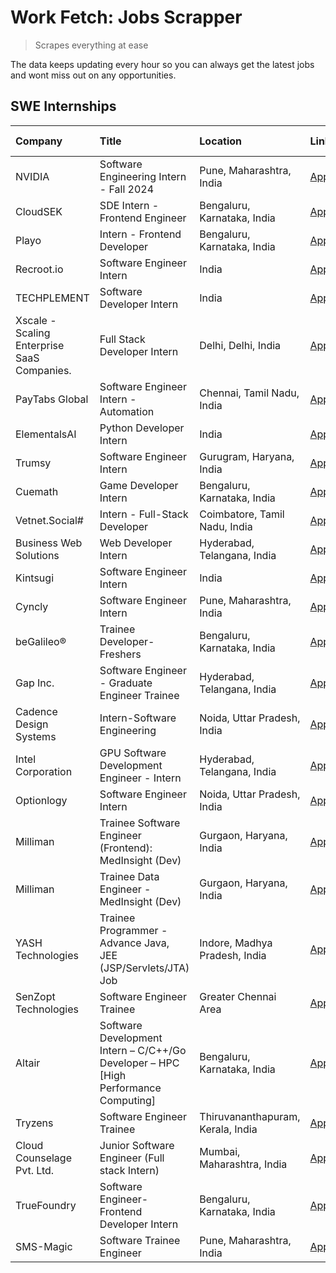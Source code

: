 # Work Fetch: Jobs Scrapper
> Scrapes everything at ease

The data keeps updating every hour so you can always get the latest jobs and wont miss out on any opportunities.

## SWE Internships
<!--START_SECTION:workfetch-->
| Company                                     | Title                                                                               | Location                          | Link                                                                                                                                                                                                                                                                                                              | Date Posted   |
|:--------------------------------------------|:------------------------------------------------------------------------------------|:----------------------------------|:------------------------------------------------------------------------------------------------------------------------------------------------------------------------------------------------------------------------------------------------------------------------------------------------------------------|:--------------|
| NVIDIA                                      | Software Engineering Intern - Fall 2024                                             | Pune, Maharashtra, India          | [Apply](https://in.linkedin.com/jobs/view/software-engineering-intern-fall-2024-at-nvidia-3868585188?position=29&pageNum=0&refId=1IYgai3R3x%2FpJ9IXCjOS5A%3D%3D&trackingId=vtDi%2FIrJghutHQeEN3%2FjWQ%3D%3D&trk=public_jobs_jserp-result_search-card)                                                             | 2024-03-23    |
| CloudSEK                                    | SDE Intern - Frontend Engineer                                                      | Bengaluru, Karnataka, India       | [Apply](https://in.linkedin.com/jobs/view/sde-intern-frontend-engineer-at-cloudsek-3866616176?position=13&pageNum=0&refId=1IYgai3R3x%2FpJ9IXCjOS5A%3D%3D&trackingId=fnQmtTDyLaVOPiGXxJ5XuA%3D%3D&trk=public_jobs_jserp-result_search-card)                                                                        | 2024-03-22    |
| Playo                                       | Intern - Frontend Developer                                                         | Bengaluru, Karnataka, India       | [Apply](https://in.linkedin.com/jobs/view/intern-frontend-developer-at-playo-3864131172?position=18&pageNum=0&refId=1IYgai3R3x%2FpJ9IXCjOS5A%3D%3D&trackingId=849tN2KVYFs%2BHgjzauFmHQ%3D%3D&trk=public_jobs_jserp-result_search-card)                                                                            | 2024-03-22    |
| Recroot.io                                  | Software Engineer Intern                                                            | India                             | [Apply](https://in.linkedin.com/jobs/view/software-engineer-intern-at-recroot-io-3865016461?position=21&pageNum=0&refId=1IYgai3R3x%2FpJ9IXCjOS5A%3D%3D&trackingId=WDB1nCN2FfKD8MjIt6JLQA%3D%3D&trk=public_jobs_jserp-result_search-card)                                                                          | 2024-03-22    |
| TECHPLEMENT                                 | Software Developer Intern                                                           | India                             | [Apply](https://in.linkedin.com/jobs/view/software-developer-intern-at-techplement-3866751333?position=32&pageNum=0&refId=1IYgai3R3x%2FpJ9IXCjOS5A%3D%3D&trackingId=TdVgMgPcEGFs8wS3f%2BndUw%3D%3D&trk=public_jobs_jserp-result_search-card)                                                                      | 2024-03-22    |
| Xscale - Scaling Enterprise SaaS Companies. | Full Stack Developer Intern                                                         | Delhi, Delhi, India               | [Apply](https://in.linkedin.com/jobs/view/full-stack-developer-intern-at-xscale-scaling-enterprise-saas-companies-3862602913?position=49&pageNum=0&refId=1IYgai3R3x%2FpJ9IXCjOS5A%3D%3D&trackingId=x4muzUKA1AuBA4gNdAt2Lg%3D%3D&trk=public_jobs_jserp-result_search-card)                                         | 2024-03-22    |
| PayTabs Global                              | Software Engineer Intern - Automation                                               | Chennai, Tamil Nadu, India        | [Apply](https://in.linkedin.com/jobs/view/software-engineer-intern-automation-at-paytabs-global-3866598851?position=53&pageNum=0&refId=1IYgai3R3x%2FpJ9IXCjOS5A%3D%3D&trackingId=2fzlceLKfkivfSUqzW%2F6AQ%3D%3D&trk=public_jobs_jserp-result_search-card)                                                         | 2024-03-22    |
| ElementalsAI                                | Python Developer Intern                                                             | India                             | [Apply](https://in.linkedin.com/jobs/view/python-developer-intern-at-elementalsai-3851773359?position=38&pageNum=0&refId=1IYgai3R3x%2FpJ9IXCjOS5A%3D%3D&trackingId=adJUZlO2IwEIArm11hS2sg%3D%3D&trk=public_jobs_jserp-result_search-card)                                                                         | 2024-03-21    |
| Trumsy                                      | Software Engineer Intern                                                            | Gurugram, Haryana, India          | [Apply](https://in.linkedin.com/jobs/view/software-engineer-intern-at-trumsy-3864795201?position=31&pageNum=0&refId=1IYgai3R3x%2FpJ9IXCjOS5A%3D%3D&trackingId=7Znko5Vj5y6vdnIsnM1xyQ%3D%3D&trk=public_jobs_jserp-result_search-card)                                                                              | 2024-03-20    |
| Cuemath                                     | Game Developer Intern                                                               | Bengaluru, Karnataka, India       | [Apply](https://in.linkedin.com/jobs/view/game-developer-intern-at-cuemath-3862261933?position=45&pageNum=0&refId=1IYgai3R3x%2FpJ9IXCjOS5A%3D%3D&trackingId=2T7kqgI6SwTryM2tnVdEzg%3D%3D&trk=public_jobs_jserp-result_search-card)                                                                                | 2024-03-19    |
| Vetnet.Social#                              | Intern - Full-Stack Developer                                                       | Coimbatore, Tamil Nadu, India     | [Apply](https://in.linkedin.com/jobs/view/intern-full-stack-developer-at-vetnet-social%23-3860099088?position=50&pageNum=0&refId=1IYgai3R3x%2FpJ9IXCjOS5A%3D%3D&trackingId=vTGst6YgIwukoDr9quANOg%3D%3D&trk=public_jobs_jserp-result_search-card)                                                                 | 2024-03-18    |
| Business Web Solutions                      | Web Developer Intern                                                                | Hyderabad, Telangana, India       | [Apply](https://in.linkedin.com/jobs/view/web-developer-intern-at-business-web-solutions-3860721170?position=17&pageNum=0&refId=1IYgai3R3x%2FpJ9IXCjOS5A%3D%3D&trackingId=vBX8HoXx9nnpvacbJH5%2F9g%3D%3D&trk=public_jobs_jserp-result_search-card)                                                                | 2024-03-17    |
| Kintsugi                                    | Software Engineer Intern                                                            | India                             | [Apply](https://in.linkedin.com/jobs/view/software-engineer-intern-at-kintsugi-3857074071?position=23&pageNum=0&refId=1IYgai3R3x%2FpJ9IXCjOS5A%3D%3D&trackingId=95uBGf1wuVzIbFwvfUOZIA%3D%3D&trk=public_jobs_jserp-result_search-card)                                                                            | 2024-03-16    |
| Cyncly                                      | Software Engineer Intern                                                            | Pune, Maharashtra, India          | [Apply](https://in.linkedin.com/jobs/view/software-engineer-intern-at-cyncly-3853990178?position=15&pageNum=0&refId=1IYgai3R3x%2FpJ9IXCjOS5A%3D%3D&trackingId=QNI8mKOKgnlGIo6YIEEe9w%3D%3D&trk=public_jobs_jserp-result_search-card)                                                                              | 2024-03-13    |
| beGalileo®                                  | Trainee Developer- Freshers                                                         | Bengaluru, Karnataka, India       | [Apply](https://in.linkedin.com/jobs/view/trainee-developer-freshers-at-begalileo%C2%AE-3851158310?position=60&pageNum=0&refId=1IYgai3R3x%2FpJ9IXCjOS5A%3D%3D&trackingId=3HDWz8P3l%2Br87AdB5xGD7Q%3D%3D&trk=public_jobs_jserp-result_search-card)                                                                 | 2024-03-13    |
| Gap Inc.                                    | Software Engineer - Graduate Engineer Trainee                                       | Hyderabad, Telangana, India       | [Apply](https://in.linkedin.com/jobs/view/software-engineer-graduate-engineer-trainee-at-gap-inc-3853818960?position=3&pageNum=0&refId=1IYgai3R3x%2FpJ9IXCjOS5A%3D%3D&trackingId=jwzwCMAVQAL8jiPOo8nVhg%3D%3D&trk=public_jobs_jserp-result_search-card)                                                           | 2024-03-12    |
| Cadence Design Systems                      | Intern-Software Engineering                                                         | Noida, Uttar Pradesh, India       | [Apply](https://in.linkedin.com/jobs/view/intern-software-engineering-at-cadence-design-systems-3794689056?position=37&pageNum=0&refId=1IYgai3R3x%2FpJ9IXCjOS5A%3D%3D&trackingId=WD3X1s6nZ%2BE%2FrOGAPY5bIA%3D%3D&trk=public_jobs_jserp-result_search-card)                                                       | 2024-03-09    |
| Intel Corporation                           | GPU Software Development Engineer - Intern                                          | Hyderabad, Telangana, India       | [Apply](https://in.linkedin.com/jobs/view/gpu-software-development-engineer-intern-at-intel-corporation-3850511131?position=47&pageNum=0&refId=1IYgai3R3x%2FpJ9IXCjOS5A%3D%3D&trackingId=r5g9v5SKvuSeMf44oEJofA%3D%3D&trk=public_jobs_jserp-result_search-card)                                                   | 2024-03-09    |
| Optionlogy                                  | Software Engineer Intern                                                            | Noida, Uttar Pradesh, India       | [Apply](https://in.linkedin.com/jobs/view/software-engineer-intern-at-optionlogy-3845429997?position=30&pageNum=0&refId=1IYgai3R3x%2FpJ9IXCjOS5A%3D%3D&trackingId=QVy2AY9d%2BECUYzUXUHwFYg%3D%3D&trk=public_jobs_jserp-result_search-card)                                                                        | 2024-03-08    |
| Milliman                                    | Trainee Software Engineer (Frontend): MedInsight (Dev)                              | Gurgaon, Haryana, India           | [Apply](https://in.linkedin.com/jobs/view/trainee-software-engineer-frontend-medinsight-dev-at-milliman-3792874280?position=5&pageNum=0&refId=1IYgai3R3x%2FpJ9IXCjOS5A%3D%3D&trackingId=9bcNAQRx5ou7WeT6C2fYpQ%3D%3D&trk=public_jobs_jserp-result_search-card)                                                    | 2024-03-01    |
| Milliman                                    | Trainee Data Engineer - MedInsight (Dev)                                            | Gurgaon, Haryana, India           | [Apply](https://in.linkedin.com/jobs/view/trainee-data-engineer-medinsight-dev-at-milliman-3789275187?position=36&pageNum=0&refId=1IYgai3R3x%2FpJ9IXCjOS5A%3D%3D&trackingId=CjOqZAUWtelGDIy8lNz9dg%3D%3D&trk=public_jobs_jserp-result_search-card)                                                                | 2024-02-23    |
| YASH Technologies                           | Trainee Programmer - Advance Java, JEE (JSP/Servlets/JTA) Job                       | Indore, Madhya Pradesh, India     | [Apply](https://in.linkedin.com/jobs/view/trainee-programmer-advance-java-jee-jsp-servlets-jta-job-at-yash-technologies-3811759183?position=11&pageNum=0&refId=1IYgai3R3x%2FpJ9IXCjOS5A%3D%3D&trackingId=JQWE4NX8jnPoPg5iRqf%2BDQ%3D%3D&trk=public_jobs_jserp-result_search-card)                                 | 2024-02-13    |
| SenZopt Technologies                        | Software Engineer Trainee                                                           | Greater Chennai Area              | [Apply](https://in.linkedin.com/jobs/view/software-engineer-trainee-at-senzopt-technologies-3827688781?position=19&pageNum=0&refId=1IYgai3R3x%2FpJ9IXCjOS5A%3D%3D&trackingId=qtoOg72Sl3OKE5vNoycovw%3D%3D&trk=public_jobs_jserp-result_search-card)                                                               | 2024-02-12    |
| Altair                                      | Software Development Intern – C/C++/Go Developer – HPC [High Performance Computing] | Bengaluru, Karnataka, India       | [Apply](https://in.linkedin.com/jobs/view/software-development-intern-%E2%80%93-c-c%2B%2B-go-developer-%E2%80%93-hpc-high-performance-computing-at-altair-3809167074?position=41&pageNum=0&refId=1IYgai3R3x%2FpJ9IXCjOS5A%3D%3D&trackingId=BDwhHf36PbvGsQ7OzlbrvA%3D%3D&trk=public_jobs_jserp-result_search-card) | 2024-01-19    |
| Tryzens                                     | Software Engineer Trainee                                                           | Thiruvananthapuram, Kerala, India | [Apply](https://in.linkedin.com/jobs/view/software-engineer-trainee-at-tryzens-3809363491?position=20&pageNum=0&refId=1IYgai3R3x%2FpJ9IXCjOS5A%3D%3D&trackingId=xCE1PRA%2FRMdik%2FiQYi0toQ%3D%3D&trk=public_jobs_jserp-result_search-card)                                                                        | 2024-01-18    |
| Cloud Counselage Pvt. Ltd.                  | Junior Software Engineer (Full stack Intern)                                        | Mumbai, Maharashtra, India        | [Apply](https://in.linkedin.com/jobs/view/junior-software-engineer-full-stack-intern-at-cloud-counselage-pvt-ltd-3803132814?position=14&pageNum=0&refId=1IYgai3R3x%2FpJ9IXCjOS5A%3D%3D&trackingId=e4OC9eiuBEQEhqoHdGbtfA%3D%3D&trk=public_jobs_jserp-result_search-card)                                          | 2024-01-11    |
| TrueFoundry                                 | Software Engineer- Frontend Developer Intern                                        | Bengaluru, Karnataka, India       | [Apply](https://in.linkedin.com/jobs/view/software-engineer-frontend-developer-intern-at-truefoundry-3790095058?position=9&pageNum=0&refId=1IYgai3R3x%2FpJ9IXCjOS5A%3D%3D&trackingId=g1W9ks8QSCJmJrN9ES9hGw%3D%3D&trk=public_jobs_jserp-result_search-card)                                                       | 2023-11-24    |
| SMS-Magic                                   | Software Trainee Engineer                                                           | Pune, Maharashtra, India          | [Apply](https://in.linkedin.com/jobs/view/software-trainee-engineer-at-sms-magic-3761409781?position=16&pageNum=0&refId=1IYgai3R3x%2FpJ9IXCjOS5A%3D%3D&trackingId=n%2FG91bDFM5FF1aj3ogUmrw%3D%3D&trk=public_jobs_jserp-result_search-card)                                                                        | 2023-11-16    |
<!--END_SECTION:workfetch-->

